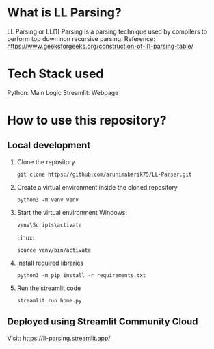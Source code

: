 # What is LL Parsing?
LL Parsing or LL(1) Parsing is a parsing technique used by compilers to perform top down non recursive parsing.
Reference: https://www.geeksforgeeks.org/construction-of-ll1-parsing-table/

# Tech Stack used
Python: Main Logic
Streamlit: Webpage 

# How to use this repository?
## Local development
1. Clone the repository
   ```
   git clone https://github.com/arunimabarik75/LL-Parser.git
   ```
2. Create a virtual environment inside the cloned repository
   ```
   python3 -m venv venv
   ```
3. Start the virtual environment
   Windows:
   ```
   venv\Scripts\activate
   ```
   Linux:
   ```
   source venv/bin/activate
   ```
4. Install required libraries
   ```
   python3 -m pip install -r requirements.txt
   ```
5. Run the streamlit code
   ```
   streamlit run home.py
   ```

## Deployed using Streamlit Community Cloud
Visit: https://ll-parsing.streamlit.app/

